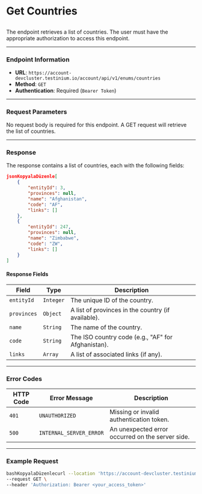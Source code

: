 # Get Countries

##

The endpoint retrieves a list of countries. The user must have the appropriate authorization to access this endpoint.

***

### Endpoint Information

* **URL**: `https://account-devcluster.testinium.io/account/api/v1/enums/countries`
* **Method**: `GET`
* **Authentication**: Required (`Bearer Token`)

***

### Request Parameters

No request body is required for this endpoint. A GET request will retrieve the list of countries.

***

### Response

The response contains a list of countries, each with the following fields:

```json
jsonKopyalaDüzenle[
    {
        "entityId": 3,
        "provinces": null,
        "name": "Afghanistan",
        "code": "AF",
        "links": []
    },
    {
        "entityId": 247,
        "provinces": null,
        "name": "Zimbabwe",
        "code": "ZW",
        "links": []
    }
]
```

#### Response Fields

| Field       | Type      | Description                                        |
| ----------- | --------- | -------------------------------------------------- |
| `entityId`  | `Integer` | The unique ID of the country.                      |
| `provinces` | `Object`  | A list of provinces in the country (if available). |
| `name`      | `String`  | The name of the country.                           |
| `code`      | `String`  | The ISO country code (e.g., "AF" for Afghanistan). |
| `links`     | `Array`   | A list of associated links (if any).               |

***

### Error Codes

| HTTP Code | Error Message           | Description                                      |
| --------- | ----------------------- | ------------------------------------------------ |
| `401`     | `UNAUTHORIZED`          | Missing or invalid authentication token.         |
| `500`     | `INTERNAL_SERVER_ERROR` | An unexpected error occurred on the server side. |

***

### Example Request

```bash
bashKopyalaDüzenlecurl --location 'https://account-devcluster.testinium.io/account/api/v1/enums/countries' \
--request GET \
--header 'Authorization: Bearer <your_access_token>'
```
